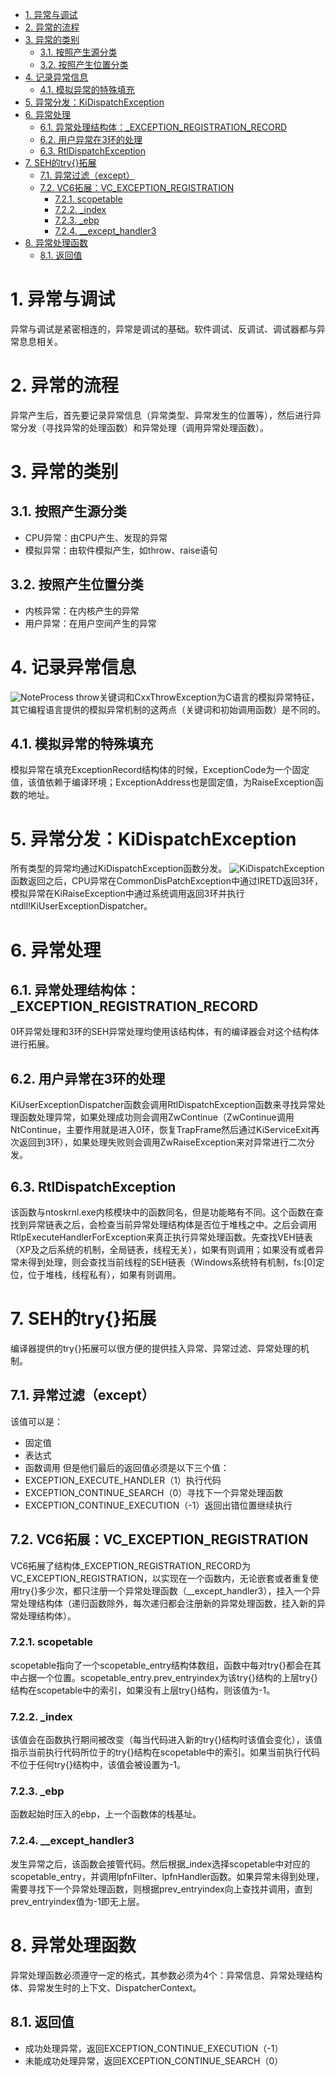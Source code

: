 <!-- TOC -->

- [1. 异常与调试](#1-异常与调试)
- [2. 异常的流程](#2-异常的流程)
- [3. 异常的类别](#3-异常的类别)
    - [3.1. 按照产生源分类](#31-按照产生源分类)
    - [3.2. 按照产生位置分类](#32-按照产生位置分类)
- [4. 记录异常信息](#4-记录异常信息)
    - [4.1. 模拟异常的特殊填充](#41-模拟异常的特殊填充)
- [5. 异常分发：KiDispatchException](#5-异常分发kidispatchexception)
- [6. 异常处理](#6-异常处理)
    - [6.1. 异常处理结构体：_EXCEPTION_REGISTRATION_RECORD](#61-异常处理结构体_exception_registration_record)
    - [6.2. 用户异常在3环的处理](#62-用户异常在3环的处理)
    - [6.3. RtlDispatchException](#63-rtldispatchexception)
- [7. SEH的try{}拓展](#7-seh的try拓展)
    - [7.1. 异常过滤（except）](#71-异常过滤except)
    - [7.2. VC6拓展：VC_EXCEPTION_REGISTRATION](#72-vc6拓展vc_exception_registration)
        - [7.2.1. scopetable](#721-scopetable)
        - [7.2.2. _index](#722-_index)
        - [7.2.3. _ebp](#723-_ebp)
        - [7.2.4. __except_handler3](#724-__except_handler3)
- [8. 异常处理函数](#8-异常处理函数)
    - [8.1. 返回值](#81-返回值)

<!-- /TOC -->
# 1. 异常与调试
异常与调试是紧密相连的，异常是调试的基础。软件调试、反调试、调试器都与异常息息相关。
# 2. 异常的流程
异常产生后，首先要记录异常信息（异常类型、异常发生的位置等），然后进行异常分发（寻找异常的处理函数）和异常处理（调用异常处理函数）。
# 3. 异常的类别
## 3.1. 按照产生源分类
* CPU异常：由CPU产生、发现的异常
* 模拟异常：由软件模拟产生，如throw、raise语句
## 3.2. 按照产生位置分类
* 内核异常：在内核产生的异常
* 用户异常：在用户空间产生的异常
# 4. 记录异常信息
![NoteProcess](../photo/操作系统_Windows的异常处理机制_NoteProcess.jpg)
throw关键词和CxxThrowException为C语言的模拟异常特征，其它编程语言提供的模拟异常机制的这两点（关键词和初始调用函数）是不同的。
## 4.1. 模拟异常的特殊填充
模拟异常在填充ExceptionRecord结构体的时候，ExceptionCode为一个固定值，该值依赖于编译环境；ExceptionAddress也是固定值，为RaiseException函数的地址。
# 5. 异常分发：KiDispatchException
所有类型的异常均通过KiDispatchException函数分发。
![KiDispatchException](../photo/操作系统_Windows的异常处理机制_KiDispatchException.jpg)
函数返回之后，CPU异常在CommonDisPatchException中通过IRETD返回3环，模拟异常在KiRaiseException中通过系统调用返回3环并执行ntdll!KiUserExceptionDispatcher。
# 6. 异常处理
## 6.1. 异常处理结构体：_EXCEPTION_REGISTRATION_RECORD
0环异常处理和3环的SEH异常处理均使用该结构体，有的编译器会对这个结构体进行拓展。
## 6.2. 用户异常在3环的处理
KiUserExceptionDispatcher函数会调用RtlDispatchException函数来寻找异常处理函数处理异常，如果处理成功则会调用ZwContinue（ZwContinue调用NtContinue，主要作用就是进入0环，恢复TrapFrame然后通过KiServiceExit再次返回到3环），如果处理失败则会调用ZwRaiseException来对异常进行二次分发。
## 6.3. RtlDispatchException
该函数与ntoskrnl.exe内核模块中的函数同名，但是功能略有不同。这个函数在查找到异常链表之后，会检查当前异常处理结构体是否位于堆栈之中。之后会调用RtlpExecuteHandlerForException来真正执行异常处理函数。先查找VEH链表（XP及之后系统的机制，全局链表，线程无关），如果有则调用；如果没有或者异常未得到处理，则会查找当前线程的SEH链表（Windows系统特有机制，fs:[0]定位，位于堆栈，线程私有），如果有则调用。
# 7. SEH的try{}拓展
编译器提供的try{}拓展可以很方便的提供挂入异常、异常过滤、异常处理的机制。
## 7.1. 异常过滤（except）
该值可以是：
* 固定值
* 表达式
* 函数调用
但是他们最后的返回值必须是以下三个值：
* EXCEPTION_EXECUTE_HANDLER（1）执行代码
* EXCEPTION_CONTINUE_SEARCH（0）寻找下一个异常处理函数
* EXCEPTION_CONTINUE_EXECUTION（-1）返回出错位置继续执行
## 7.2. VC6拓展：VC_EXCEPTION_REGISTRATION
VC6拓展了结构体_EXCEPTION_REGISTRATION_RECORD为VC_EXCEPTION_REGISTRATION，以实现在一个函数内，无论嵌套或者重复使用try{}多少次，都只注册一个异常处理函数（__except_handler3），挂入一个异常处理结构体（递归函数除外，每次递归都会注册新的异常处理函数，挂入新的异常处理结构体）。
### 7.2.1. scopetable
scopetable指向了一个scopetable_entry结构体数组，函数中每对try{}都会在其中占据一个位置。scopetable_entry.prev_entryindex为该try{}结构的上层try{}结构在scopetable中的索引，如果没有上层try{}结构，则该值为-1。
### 7.2.2. _index
该值会在函数执行期间被改变（每当代码进入新的try{}结构时该值会变化），该值指示当前执行代码所位于的try{}结构在scopetable中的索引。如果当前执行代码不位于任何try{}结构中，该值会被设置为-1。
### 7.2.3. _ebp
函数起始时压入的ebp，上一个函数体的栈基址。
### 7.2.4. __except_handler3
发生异常之后，该函数会接管代码。然后根据_index选择scopetable中对应的scopetable_entry，并调用lpfnFilter、lpfnHandler函数。如果异常未得到处理，需要寻找下一个异常处理函数，则根据prev_entryindex向上查找并调用，直到prev_entryindex值为-1即无上层。
# 8. 异常处理函数
异常处理函数必须遵守一定的格式，其参数必须为4个：异常信息、异常处理结构体、异常发生时的上下文、DispatcherContext。
## 8.1. 返回值
* 成功处理异常，返回EXCEPTION_CONTINUE_EXECUTION（-1）
* 未能成功处理异常，返回EXCEPTION_CONTINUE_SEARCH（0）
